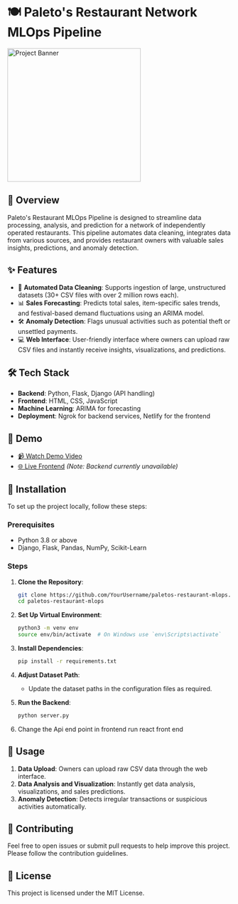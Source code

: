 

# 🍽️ Paleto's Restaurant Network MLOps Pipeline

<img src="https://i.ibb.co/8c906TZ/banner-image.png" alt="Project Banner" width="300"  />

## 📌 Overview
Paleto's Restaurant MLOps Pipeline is designed to streamline data processing, analysis, and prediction for a network of independently operated restaurants. This pipeline automates data cleaning, integrates data from various sources, and provides restaurant owners with valuable sales insights, predictions, and anomaly detection.

## ✨ Features
- 🚀 **Automated Data Cleaning**: Supports ingestion of large, unstructured datasets (30+ CSV files with over 2 million rows each).
- 📊 **Sales Forecasting**: Predicts total sales, item-specific sales trends, and festival-based demand fluctuations using an ARIMA model.
- 🛠️ **Anomaly Detection**: Flags unusual activities such as potential theft or unsettled payments.
- 💻 **Web Interface**: User-friendly interface where owners can upload raw CSV files and instantly receive insights, visualizations, and predictions.

## 🛠️ Tech Stack
- **Backend**: Python, Flask, Django (API handling)
- **Frontend**: HTML, CSS, JavaScript
- **Machine Learning**: ARIMA for forecasting
- **Deployment**: Ngrok for backend services, Netlify for the frontend

## 🎥 Demo
- [📹 Watch Demo Video](https://www.youtube.com/watch?v=MZezj2Pkgl4)
- [🌐 Live Frontend](https://paletos-bay.netlify.app) *(Note: Backend currently unavailable)*

## 🚀 Installation
To set up the project locally, follow these steps:

### Prerequisites
- Python 3.8 or above
- Django, Flask, Pandas, NumPy, Scikit-Learn

### Steps
1. **Clone the Repository**:
   ```bash
   git clone https://github.com/YourUsername/paletos-restaurant-mlops.git
   cd paletos-restaurant-mlops
   ```

2. **Set Up Virtual Environment**:
   ```bash
   python3 -m venv env
   source env/bin/activate  # On Windows use `env\Scripts\activate`
   ```

3. **Install Dependencies**:
   ```bash
   pip install -r requirements.txt
   ```

4. **Adjust Dataset Path**:
   - Update the dataset paths in the configuration files as required.

5. **Run the Backend**:
   ```bash
   python server.py
   ```

6. Change the Api end point in frontend run react front end 

## 📖 Usage
1. **Data Upload**: Owners can upload raw CSV data through the web interface.
2. **Data Analysis and Visualization**: Instantly get data analysis, visualizations, and sales predictions.
3. **Anomaly Detection**: Detects irregular transactions or suspicious activities automatically.

## 🤝 Contributing
Feel free to open issues or submit pull requests to help improve this project. Please follow the contribution guidelines.

## 📜 License
This project is licensed under the MIT License.

